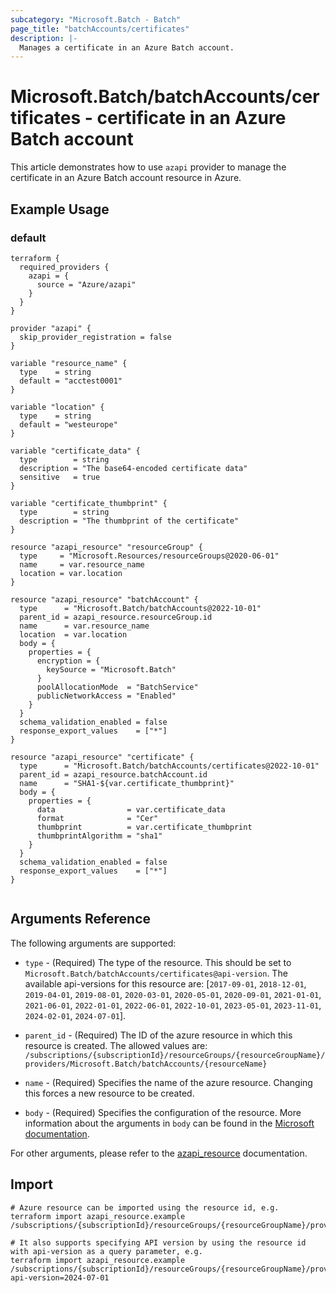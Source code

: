 ```yaml
---
subcategory: "Microsoft.Batch - Batch"
page_title: "batchAccounts/certificates"
description: |-
  Manages a certificate in an Azure Batch account.
---
```


# Microsoft.Batch/batchAccounts/certificates - certificate in an Azure Batch account

This article demonstrates how to use `azapi` provider to manage the certificate in an Azure Batch account resource in Azure.

## Example Usage

### default

```hcl
terraform {
  required_providers {
    azapi = {
      source = "Azure/azapi"
    }
  }
}

provider "azapi" {
  skip_provider_registration = false
}

variable "resource_name" {
  type    = string
  default = "acctest0001"
}

variable "location" {
  type    = string
  default = "westeurope"
}

variable "certificate_data" {
  type        = string
  description = "The base64-encoded certificate data"
  sensitive   = true
}

variable "certificate_thumbprint" {
  type        = string
  description = "The thumbprint of the certificate"
}

resource "azapi_resource" "resourceGroup" {
  type     = "Microsoft.Resources/resourceGroups@2020-06-01"
  name     = var.resource_name
  location = var.location
}

resource "azapi_resource" "batchAccount" {
  type      = "Microsoft.Batch/batchAccounts@2022-10-01"
  parent_id = azapi_resource.resourceGroup.id
  name      = var.resource_name
  location  = var.location
  body = {
    properties = {
      encryption = {
        keySource = "Microsoft.Batch"
      }
      poolAllocationMode  = "BatchService"
      publicNetworkAccess = "Enabled"
    }
  }
  schema_validation_enabled = false
  response_export_values    = ["*"]
}

resource "azapi_resource" "certificate" {
  type      = "Microsoft.Batch/batchAccounts/certificates@2022-10-01"
  parent_id = azapi_resource.batchAccount.id
  name      = "SHA1-${var.certificate_thumbprint}"
  body = {
    properties = {
      data                = var.certificate_data
      format              = "Cer"
      thumbprint          = var.certificate_thumbprint
      thumbprintAlgorithm = "sha1"
    }
  }
  schema_validation_enabled = false
  response_export_values    = ["*"]
}


```



## Arguments Reference

The following arguments are supported:

* `type` - (Required) The type of the resource. This should be set to `Microsoft.Batch/batchAccounts/certificates@api-version`. The available api-versions for this resource are: [`2017-09-01`, `2018-12-01`, `2019-04-01`, `2019-08-01`, `2020-03-01`, `2020-05-01`, `2020-09-01`, `2021-01-01`, `2021-06-01`, `2022-01-01`, `2022-06-01`, `2022-10-01`, `2023-05-01`, `2023-11-01`, `2024-02-01`, `2024-07-01`].

* `parent_id` - (Required) The ID of the azure resource in which this resource is created. The allowed values are:  
  `/subscriptions/{subscriptionId}/resourceGroups/{resourceGroupName}/providers/Microsoft.Batch/batchAccounts/{resourceName}`

* `name` - (Required) Specifies the name of the azure resource. Changing this forces a new resource to be created.

* `body` - (Required) Specifies the configuration of the resource. More information about the arguments in `body` can be found in the [Microsoft documentation](https://learn.microsoft.com/en-us/azure/templates/Microsoft.Batch/batchAccounts/certificates?pivots=deployment-language-terraform).

For other arguments, please refer to the [azapi_resource](https://registry.terraform.io/providers/Azure/azapi/latest/docs/resources/resource) documentation.

## Import

 ```shell
 # Azure resource can be imported using the resource id, e.g.
 terraform import azapi_resource.example /subscriptions/{subscriptionId}/resourceGroups/{resourceGroupName}/providers/Microsoft.Batch/batchAccounts/{resourceName}/certificates/{resourceName}
 
 # It also supports specifying API version by using the resource id with api-version as a query parameter, e.g.
 terraform import azapi_resource.example /subscriptions/{subscriptionId}/resourceGroups/{resourceGroupName}/providers/Microsoft.Batch/batchAccounts/{resourceName}/certificates/{resourceName}?api-version=2024-07-01
 ```
